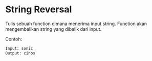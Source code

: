 # String Reversal

Tulis sebuah function dimana menerima input string. Function akan mengembalikan string yang dibalik dari input.

Contoh:

```sh
Input: sonic
Output: cinos
```

